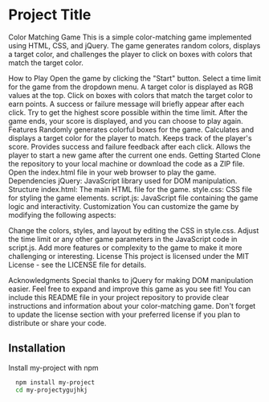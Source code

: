 
# Project Title

Color Matching Game
This is a simple color-matching game implemented using HTML, CSS, and jQuery. The game generates random colors, displays a target color, and challenges the player to click on boxes with colors that match the target color.

How to Play
Open the game by clicking the "Start" button.
Select a time limit for the game from the dropdown menu.
A target color is displayed as RGB values at the top.
Click on boxes with colors that match the target color to earn points.
A success or failure message will briefly appear after each click.
Try to get the highest score possible within the time limit.
After the game ends, your score is displayed, and you can choose to play again.
Features
Randomly generates colorful boxes for the game.
Calculates and displays a target color for the player to match.
Keeps track of the player's score.
Provides success and failure feedback after each click.
Allows the player to start a new game after the current one ends.
Getting Started
Clone the repository to your local machine or download the code as a ZIP file.
Open the index.html file in your web browser to play the game.
Dependencies
jQuery: JavaScript library used for DOM manipulation.
Structure
index.html: The main HTML file for the game.
style.css: CSS file for styling the game elements.
script.js: JavaScript file containing the game logic and interactivity.
Customization
You can customize the game by modifying the following aspects:

Change the colors, styles, and layout by editing the CSS in style.css.
Adjust the time limit or any other game parameters in the JavaScript code in script.js.
Add more features or complexity to the game to make it more challenging or interesting.
License
This project is licensed under the MIT License - see the LICENSE file for details.

Acknowledgments
Special thanks to jQuery for making DOM manipulation easier.
Feel free to expand and improve this game as you see fit!
You can include this README file in your project repository to provide clear instructions and information about your color-matching game. Don't forget to update the license section with your preferred license if you plan to distribute or share your code.


## Installation

Install my-project with npm

```bash
  npm install my-project
  cd my-projectygujhkj
```
    